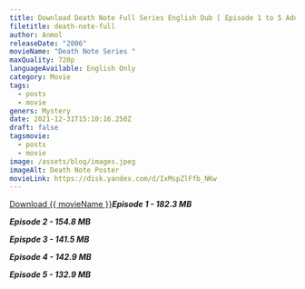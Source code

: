 ```yaml
---
title: Download Death Note Full Series English Dub [ Episode 1 to 5 Added]
filetitle: death-note-full
author: Anmol
releaseDate: "2006"
movieName: "Death Note Series "
maxQuality: 720p
languageAvailable: English Only
category: Movie
tags:
  - posts
  - movie
geners: Mystery
date: 2021-12-31T15:10:16.250Z
draft: false
tagsmovie:
  - posts
  - movie
image: /assets/blog/images.jpeg
imageAlt: Death Note Poster
movieLink: https://disk.yandex.com/d/IxMspZlFfb_NKw
---
```

<a href="{{ movieLink }}" class="the-link" >Download  {{ movieName }}</a>***Episode 1  - 182.3 MB***

***Episode 2 - 154.8 MB***

***Epispde 3 - 141.5 MB***

***Episode 4 - 142.9 MB***

***Episode 5 - 132.9 MB***